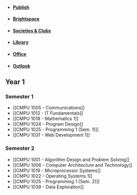 - #### [Publish](https://timetables.tudublin.ie/)
- #### [Brightspace](https://brightspace.tudublin.ie/d2l/home)
- #### [Societies & Clubs](https://mystudentlife.tudublin.ie/account/index.php?object=VXNlckRhc2hib2FyZA==&method=ZGFzaGJvYXJkU3RhbmRhcmRVc2Vy&action=Nw==)
- #### [Library](https://library.tudublin.ie/)
- #### [Office](https://www.office.com/)
- #### [Outlook](https://outlook.office.com/)
## Year 1
### Semester 1
- [[CMPU 1005  - Communications]]
- [[CMPU 1012 - IT Fundamentals]]
- [[CMPU 1018 - Mathematics 1]]
- [[CMPU 1024 - Program Design]]
- [[CMPU 1025 - Programming 1 (Sem. 1)]]
- [[CMPU 1031 - Web Development 1]]

### Semester 2
- [[CMPU 1001 - Algorithm Design and Problem Solving]]
- [[CMPU 1006 - Computer Architecture and Technology]]
- [[CMPU 1019 - Microprocessor Systems]]
- [[CMPU 1022 - Operating Systems 1]]
- [[CMPU 1025 - Programming 1 (Sem. 2)]]
- [[CMPU 1039 - Data Exploration]]